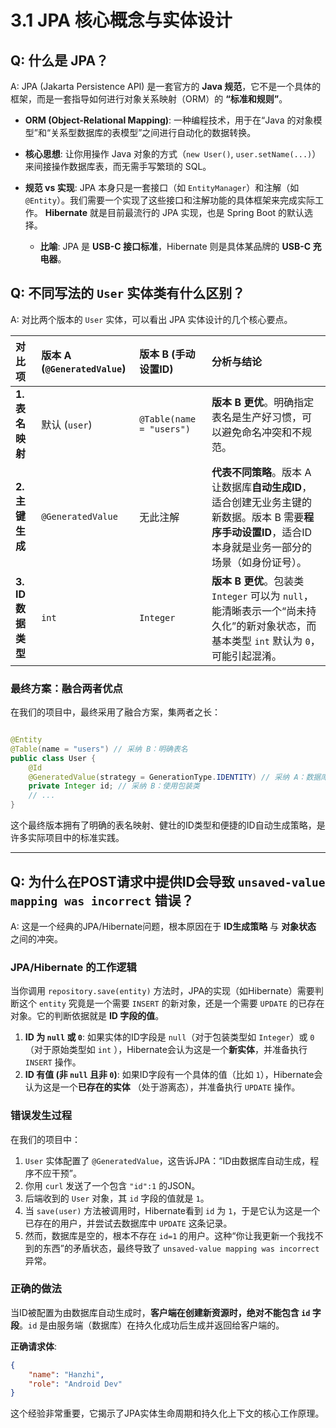 # 3.1 JPA 核心概念与实体设计

## Q: 什么是 JPA？

A: JPA (Jakarta Persistence API) 是一套官方的 **Java 规范**，它不是一个具体的框架，而是一套指导如何进行对象关系映射（ORM）的
**“标准和规则”**。

- **ORM (Object-Relational Mapping)**: 一种编程技术，用于在“Java 的对象模型”和“关系型数据库的表模型”之间进行自动化的数据转换。

- **核心思想**: 让你用操作 Java 对象的方式（`new User()`, `user.setName(...)`）来间接操作数据库表，而无需手写繁琐的 SQL。

- **规范 vs 实现**: JPA 本身只是一套接口（如 `EntityManager`）和注解（如 `@Entity`）。我们需要一个实现了这些接口和注解功能的具体框架来完成实际工作。
  **Hibernate** 就是目前最流行的 JPA 实现，也是 Spring Boot 的默认选择。

    - **比喻**: JPA 是 **USB-C 接口标准**，Hibernate 则是具体某品牌的 **USB-C 充电器**。

## Q: 不同写法的 `User` 实体类有什么区别？

A: 对比两个版本的 `User` 实体，可以看出 JPA 实体设计的几个核心要点。

| 对比项           | 版本 A (`@GeneratedValue`) | 版本 B (手动设置ID)            | 分析与结论                                                                                     |
|:--------------|:-------------------------|:-------------------------|:------------------------------------------------------------------------------------------|
| **1. 表名映射**   | 默认 (`user`)              | `@Table(name = "users")` | **版本 B 更优**。明确指定表名是生产好习惯，可以避免命名冲突和不规范。                                                    |
| **2. 主键生成**   | `@GeneratedValue`        | 无此注解                     | **代表不同策略**。版本 A 让数据库**自动生成ID**，适合创建无业务主键的新数据。版本 B 需要**程序手动设置ID**，适合ID本身就是业务一部分的场景（如身份证号）。 |
| **3. ID数据类型** | `int`                    | `Integer`                | **版本 B 更优**。包装类 `Integer` 可以为 `null`，能清晰表示一个“尚未持久化”的新对象状态，而基本类型 `int` 默认为 `0`，可能引起混淆。     |

### 最终方案：融合两者优点

在我们的项目中，最终采用了融合方案，集两者之长：

```java

@Entity
@Table(name = "users") // 采纳 B：明确表名
public class User {
    @Id
    @GeneratedValue(strategy = GenerationType.IDENTITY) // 采纳 A：数据库自动生成ID
    private Integer id; // 采纳 B：使用包装类
    // ...
}
```

这个最终版本拥有了明确的表名映射、健壮的ID类型和便捷的ID自动生成策略，是许多实际项目中的标准实践。

---

## Q: 为什么在POST请求中提供ID会导致 `unsaved-value mapping was incorrect` 错误？

A: 这是一个经典的JPA/Hibernate问题，根本原因在于 **ID生成策略** 与 **对象状态** 之间的冲突。

### JPA/Hibernate 的工作逻辑

当你调用 `repository.save(entity)` 方法时，JPA的实现（如Hibernate）需要判断这个 `entity` 究竟是一个需要 `INSERT`
的新对象，还是一个需要 `UPDATE` 的已存在对象。它的判断依据就是 **ID 字段的值**。

1. **ID 为 `null` 或 `0`**: 如果实体的ID字段是 `null`（对于包装类型如 `Integer`）或 `0`（对于原始类型如 `int`
   ），Hibernate会认为这是一个**新实体**，并准备执行 `INSERT` 操作。
2. **ID 有值 (非 `null` 且非 `0`)**: 如果ID字段有一个具体的值（比如 `1`），Hibernate会认为这是一个**已存在的实体**
   （处于游离态），并准备执行 `UPDATE` 操作。

### 错误发生过程

在我们的项目中：

1. `User` 实体配置了 `@GeneratedValue`，这告诉JPA：“ID由数据库自动生成，程序不应干预”。
2. 你用 `curl` 发送了一个包含 `"id":1` 的JSON。
3. 后端收到的 `User` 对象，其 `id` 字段的值就是 `1`。
4. 当 `save(user)` 方法被调用时，Hibernate看到 `id` 为 `1`，于是它认为这是一个已存在的用户，并尝试去数据库中 `UPDATE` 这条记录。
5. 然而，数据库是空的，根本不存在 `id=1` 的用户。这种“你让我更新一个我找不到的东西”的矛盾状态，最终导致了
   `unsaved-value mapping was incorrect` 异常。

### 正确的做法

当ID被配置为由数据库自动生成时，**客户端在创建新资源时，绝对不能包含 `id` 字段**。`id` 是由服务端（数据库）在持久化成功后生成并返回给客户端的。

**正确请求体**:

```json
{
    "name": "Hanzhi",
    "role": "Android Dev"
}
```

这个经验非常重要，它揭示了JPA实体生命周期和持久化上下文的核心工作原理。